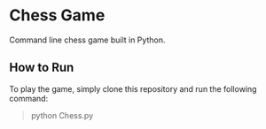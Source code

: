 # Chess Game

Command line chess game built in Python.

## How to Run

To play the game, simply clone this repository and run the following command:

> python Chess.py

